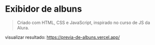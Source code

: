 <h1>Exibidor de albuns</h1> 
 
 > Criado com HTML, CSS e JavaScript, inspirado no curso de JS da Alura.

visualizar resultado: https://previa-de-albuns.vercel.app/
